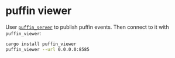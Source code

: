 # puffin viewer

User [`puffin_server`](https://crates.io/crates/puffin_server) to publish puffin events. Then connect to it with `puffin_viewer`:

``` sh
cargo install puffin_viewer
puffin_viewer --url 0.0.0.0:8585
```
